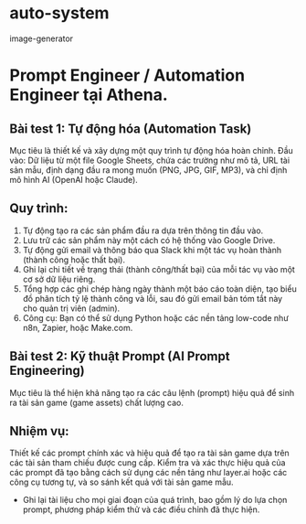 # auto-system
image-generator

# Prompt Engineer / Automation Engineer tại Athena.
## Bài test 1: Tự động hóa (Automation Task)
Mục tiêu là thiết kế và xây dựng một quy trình tự động hóa hoàn chỉnh.
Đầu vào: Dữ liệu từ một file Google Sheets, chứa các trường như mô tả, URL tài sản mẫu, định dạng đầu ra mong muốn (PNG, JPG, GIF, MP3), và chỉ định mô hình AI (OpenAI hoặc Claude).
## Quy trình:
1. Tự động tạo ra các sản phẩm đầu ra dựa trên thông tin đầu vào.
2. Lưu trữ các sản phẩm này một cách có hệ thống vào Google Drive.
3. Tự động gửi email và thông báo qua Slack khi một tác vụ hoàn thành (thành công hoặc thất bại).
4. Ghi lại chi tiết về trạng thái (thành công/thất bại) của mỗi tác vụ vào một cơ sở dữ liệu riêng.
5. Tổng hợp các ghi chép hàng ngày thành một báo cáo toàn diện, tạo biểu đồ phân tích tỷ lệ thành công và lỗi, sau đó gửi email bản tóm tắt này cho quản trị viên (admin).
6. Công cụ: Bạn có thể sử dụng Python hoặc các nền tảng low-code như n8n, Zapier, hoặc Make.com.
## Bài test 2: Kỹ thuật Prompt (AI Prompt Engineering)
Mục tiêu là thể hiện khả năng tạo ra các câu lệnh (prompt) hiệu quả để sinh ra tài sản game (game assets) chất lượng cao.
## Nhiệm vụ:
Thiết kế các prompt chính xác và hiệu quả để tạo ra tài sản game dựa trên các tài sản tham chiếu được cung cấp.
Kiểm tra và xác thực hiệu quả của các prompt đã tạo bằng cách sử dụng các nền tảng như layer.ai hoặc các công cụ tương tự, và so sánh kết quả với tài sản game mẫu.
* Ghi lại tài liệu cho mọi giai đoạn của quá trình, bao gồm lý do lựa chọn prompt, phương pháp kiểm thử và các điều chỉnh đã thực hiện.